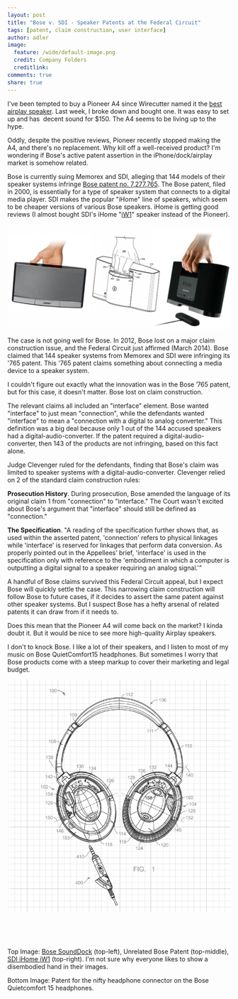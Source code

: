 ```yaml
---
layout: post
title: "Bose v. SDI - Speaker Patents at the Federal Circuit"
tags: [patent, claim construction, user interface]
author: adler
image:
  feature: /wide/default-image.png
  credit: Company Folders
  creditlink: 
comments: true
share: true
---
```



I've been tempted to buy a Pioneer A4 since Wirecutter named it the <a title="Best Airplay Speaker" href="http://thewirecutter.com/reviews/the-best-airplay-speaker/" target="_blank">best airplay speaker</a>. Last week, I broke down and bought one. It was easy to set up and has  decent sound for $150. The A4 seems to be living up to the hype.

Oddly, despite the positive reviews, Pioneer recently stopped making the A4, and there's no replacement. Why kill off a well-received product? I'm wondering if Bose's active patent assertion in the iPhone/dock/airplay market is somehow related. 

Bose is currently suing Memorex and SDI, alleging that 144 models of their speaker systems infringe <a title="Bose Patent" href="https://www.google.com/patents/US20130158693" target="_blank">Bose patent no. 7,277,765</a>. The Bose patent, filed in 2000, is essentially for a type of speaker system that connects to a digital media player. SDI makes the popular "iHome" line of speakers, which seem to be cheaper versions of various Bose speakers. iHome is getting good reviews (I almost bought SDI's iHome "<a title="iHome iW1" href="http://www.amazon.com/iHome-iW1-AirPlay-Wireless-Rechargeable/dp/B005XTBWQY/r" target="_blank">iW1</a>" speaker instead of the Pioneer).

<img class="big-image" alt="bose v. ihome patents" src="/../images/bose-v.-ihome-patents-hand.jpg" />

The case is not going well for Bose. In 2012, Bose lost on a major claim construction issue, and the Federal Circuit just affirmed (March 2014). Bose claimed that 144 speaker systems from Memorex and SDI were infringing its '765 patent. This '765 patent claims something about connecting a media device to a speaker system.

I couldn't figure out exactly what the innovation was in the Bose ’765 patent, but for this case, it doesn't matter. Bose lost on claim construction.

The relevant claims all included an "interface" element. Bose wanted "interface" to just mean "connection", while the defendants wanted "interface" to mean a "connection with a digital to analog converter." This definition was a big deal because only 1 out of the 144 accused speakers had a digital-audio-converter. If the patent required a digital-audio-converter, then 143 of the products are not infringing, based on this fact alone.

Judge Clevenger ruled for the defendants, finding that Bose's claim was limited to speaker systems <em>with</em> a digital-audio-converter. Clevenger relied on 2 of the standard claim construction rules:

<strong>Prosecution History</strong>. During prosecution, Bose amended the language of its original claim 1 from "connection" to "interface." The Court wasn't excited about Bose's argument that "interface" should still be defined as "connection."

<strong>The Specification</strong>. "A reading of the specification further shows that, as used within the asserted patent, 'connection' refers to physical linkages while 'interface' is reserved for linkages that perform data conversion. As properly pointed out in the Appellees’ brief, 'interface' is used in the specification only with reference to the 'embodiment in which a computer is outputting a digital signal to a speaker requiring an analog signal.'”

A handful of Bose claims survived this Federal Circuit appeal, but I expect Bose will quickly settle the case. This narrowing claim construction will follow Bose to future cases, if it decides to assert the same patent against other speaker systems. But I suspect Bose has a hefty arsenal of related patents it can draw from if it needs to.

Does this mean that the Pioneer A4 will come back on the market? I kinda doubt it. But it would be nice to see more high-quality Airplay speakers.

I don't to knock Bose. I like a lot of their speakers, and I listen to most of my music on Bose QuietComfort15 headphones. But sometimes I worry that Bose products come with a steep markup to cover their marketing and legal budget.

<img class="big-image" alt="The nifty connector for the Bose Quietcomfort 15 headphones. I like this feature. " src="/../images/Bose-Headphone-Patent.jpg" />

&nbsp;

&nbsp;

Top Image: <a href="http://www.amazon.com/Bose-SoundDock-30-Pin-iPhone-Speaker/dp/B001DLTDQC/" target="_blank">Bose SoundDock</a> (top-left), Unrelated Bose Patent (top-middle), <a title="iW1 Speaker" href="http://www.amazon.com/gp/product/B005XTBWQY" target="_blank">SDI iHome iW1</a> (top-right). I'm not sure why everyone likes to show a disembodied hand in their images.

Bottom Image: Patent for the nifty headphone connector on the Bose Quietcomfort 15 headphones.